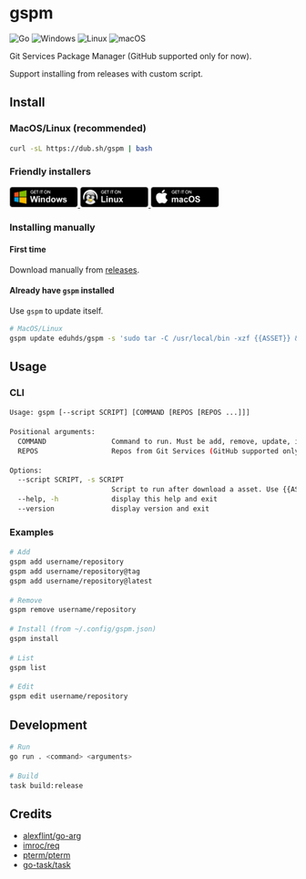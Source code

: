 # gspm

![Go](https://img.shields.io/badge/go-%2300ADD8.svg?style=for-the-badge&logo=go&logoColor=white)
![Windows](https://img.shields.io/badge/Windows-0078D6?style=for-the-badge&logo=windows&logoColor=white)
![Linux](https://img.shields.io/badge/Linux-FCC624?style=for-the-badge&logo=linux&logoColor=black)
![macOS](https://img.shields.io/badge/mac%20os-000000?style=for-the-badge&logo=macos&logoColor=F0F0F0)

Git Services Package Manager (GitHub supported only for now).

Support installing from releases with custom script.

## Install

### MacOS/Linux (recommended)

```sh
curl -sL https://dub.sh/gspm | bash
```

### Friendly installers

<p>
  <a href="https://github.com/eduhds/gspm/releases/download/v0.1.1/gspm-windows-amd64-setup.exe">
    <img src="assets/BadgeWindows.png" alt="Windows" width="120" />
  </a>
  <a href="https://github.com/eduhds/gspm/releases/download/v0.1.1/gspm-linux-amd64.AppImage">
    <img src="assets/BadgeLinux.png" alt="Linux" width="120" />
  </a>
  <a href="https://github.com/eduhds/gspm/releases/download/v0.1.1/gspm-darwin-amd64.dmg">
    <img src="assets/BadgeMacOS.png" alt="macOS" width="120" />
  </a>
</p>

### Installing manually

#### First time

Download manually from [releases](https://github.com/eduhds/gspm/releases).

#### Already have `gspm` installed

Use `gspm` to update itself.

```sh
# MacOS/Linux
gspm update eduhds/gspm -s 'sudo tar -C /usr/local/bin -xzf {{ASSET}} && rm {{ASSET}}'
```

## Usage

### CLI

```sh
Usage: gspm [--script SCRIPT] [COMMAND [REPOS [REPOS ...]]]

Positional arguments:
  COMMAND                Command to run. Must be add, remove, update, install, edit, or list.
  REPOS                  Repos from Git Services (GitHub supported only for now). Format: username/repository

Options:
  --script SCRIPT, -s SCRIPT
                         Script to run after download a asset. Use {{ASSET}} to reference the asset path.
  --help, -h             display this help and exit
  --version              display version and exit
```

### Examples

```sh
# Add
gspm add username/repository
gspm add username/repository@tag
gspm add username/repository@latest

# Remove
gspm remove username/repository

# Install (from ~/.config/gspm.json)
gspm install

# List
gspm list

# Edit
gspm edit username/repository
```

## Development

```sh
# Run
go run . <command> <arguments>

# Build
task build:release
```

## Credits

- [alexflint/go-arg](https://github.com/alexflint/go-arg)
- [imroc/req](https://github.com/imroc/req)
- [pterm/pterm](https://github.com/pterm/pterm)
- [go-task/task](https://github.com/go-task/task)

